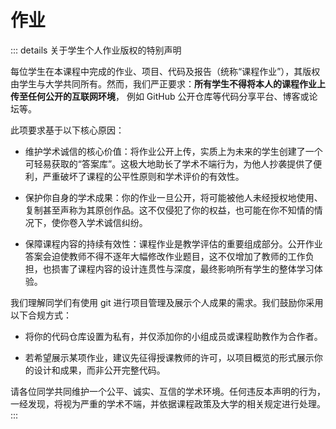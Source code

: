 # 作业

::: details 关于学生个人作业版权的特别声明

每位学生在本课程中完成的作业、项目、代码及报告（统称“课程作业”），其版权由学生与大学共同所有。然而，我们严正要求：**所有学生不得将本人的课程作业上传至任何公开的互联网环境**，
例如 GitHub 公开仓库等代码分享平台、博客或论坛等。

此项要求基于以下核心原因：

+ 维护学术诚信的核心价值：将作业公开上传，实质上为未来的学生创建了一个可轻易获取的“答案库”。这极大地助长了学术不端行为，为他人抄袭提供了便利，严重破坏了课程的公平性原则和学术评价的有效性。

+ 保护你自身的学术成果：你的作业一旦公开，将可能被他人未经授权地使用、复制甚至声称为其原创作品。这不仅侵犯了你的权益，也可能在你不知情的情况下，使你卷入学术诚信纠纷。

+ 保障课程内容的持续有效性：课程作业是教学评估的重要组成部分。公开作业答案会迫使教师不得不逐年大幅修改作业题目，这不仅增加了教师的工作负担，也损害了课程内容的设计连贯性与深度，最终影响所有学生的整体学习体验。

我们理解同学们有使用 git 进行项目管理及展示个人成果的需求。我们鼓励你采用以下合规方式：

+ 将你的代码仓库设置为私有，并仅添加你的小组成员或课程助教作为合作者。

+ 若希望展示某项作业，建议先征得授课教师的许可，以项目概览的形式展示你的设计和成果，而非公开完整代码。

请各位同学共同维护一个公平、诚实、互信的学术环境。任何违反本声明的行为，一经发现，将视为严重的学术不端，并依据课程政策及大学的相关规定进行处理。
:::
